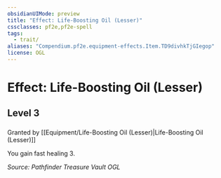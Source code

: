 ```yaml
---
obsidianUIMode: preview
title: "Effect: Life-Boosting Oil (Lesser)"
cssclasses: pf2e,pf2e-spell
tags:
  - trait/
aliases: "Compendium.pf2e.equipment-effects.Item.TD9divhkTjGIegop"
license: OGL
---
```

# Effect: Life-Boosting Oil (Lesser)
## Level 3
### 






Granted by [[Equipment/Life-Boosting Oil (Lesser)|Life-Boosting Oil (Lesser)]]

You gain fast healing 3.

*Source: Pathfinder Treasure Vault*
*OGL*